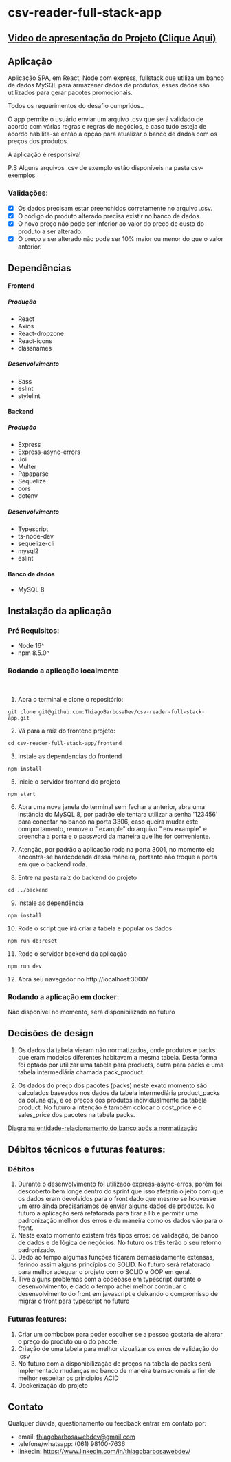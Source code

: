 # csv-reader-full-stack-app

## [Video de apresentação do Projeto (Clique Aqui)](youtube.com/watch?v=jbtfDtu18nc)
## Aplicação
Aplicação SPA, em React, Node com express, fullstack que utiliza um banco de dados MySQL para armazenar dados de produtos, esses dados são utilizados para gerar pacotes promocionais.

Todos os requerimentos do desafio cumpridos..

O app permite o usuário enviar um arquivo .csv que será validado de acordo com várias regras e regras de negócios, e caso tudo esteja de acordo habilita-se então a opção para atualizar o banco de dados com os preços dos produtos.

A aplicação é responsiva!

P.S Alguns arquivos .csv de exemplo estão disponíveis na pasta csv-exemplos

### Validações:

- [x] Os dados precisam estar preenchidos corretamente no arquivo .csv.
- [x] O código do produto alterado precisa existir no banco de dados.
- [x] O novo preço não pode ser inferior ao valor do preço de custo do produto a ser alterado.
- [x] O preço a ser alterado não pode ser 10% maior ou menor do que o valor anterior.

## Dependências
#### **Frontend**
##### Produção
* React
* Axios
* React-dropzone
* React-icons
* classnames

##### Desenvolvimento
* Sass
* eslint
* stylelint
  
#### **Backend**

##### Produção
* Express
* Express-async-errors
* Joi
* Multer
* Papaparse
* Sequelize
* cors
* dotenv

##### Desenvolvimento
* Typescript
* ts-node-dev
* sequelize-cli
* mysql2
* eslint

#### **Banco de dados**
* MySQL 8

## Instalação da aplicação

### Pré Requisitos:
* Node 16^
* npm 8.5.0^

### Rodando a aplicação localmente
<br>

1. Abra o terminal e clone o repositório:

```
git clone git@github.com:ThiagoBarbosaDev/csv-reader-full-stack-app.git
```

2. Vá para a raíz do frontend projeto:

```
cd csv-reader-full-stack-app/frontend
```


3. Instale as dependencias do frontend

```
npm install
```



5. Inicie o servidor frontend do projeto

```
npm start
```

6. Abra uma nova janela do terminal sem fechar a anterior, abra uma instância do MySQL 8, por padrão ele tentara utilizar a senha '123456' para conectar no banco na porta 3306, caso queira mudar este comportamento, remove o ".example" do arquivo ".env.example" e preencha a porta e o password da maneira que lhe for conveniente.

7. Atenção, por padrão a aplicação roda na porta 3001, no momento ela encontra-se hardcodeada dessa maneira, portanto não troque a porta em que o backend roda.


8. Entre na pasta raíz do backend do projeto

```
cd ../backend
```

9. Instale as dependência

```
npm install
```

10. Rode o script que irá criar a tabela e popular os dados
    
```
npm run db:reset
```
11. Rode o servidor backend da aplicação

```
npm run dev
```

12.  Abra seu navegador no http://localhost:3000/

### Rodando a aplicação em docker:
Não disponível no momento, será disponibilizado no futuro

## Decisões de design
1. Os dados da tabela vieram não normatizados, onde produtos e packs que eram modelos diferentes habitavam a mesma tabela. Desta forma foi optado por utilizar uma tabela para products, outra para packs e uma tabela intermediária chamada pack_product. 

2. Os dados do preço dos pacotes (packs) neste exato momento são calculados baseados nos dados da tabela intermediária product_packs da coluna qty, e os preços dos produtos individualmente da tabela product. No futuro a intenção é também colocar o cost_price e o sales_price dos pacotes na tabela packs.

[Diagrama entidade-relacionamento do banco após a normatização](https://i.imgur.com/2VjX9TQ.png)

## Débitos técnicos e futuras features:

### Débitos
1. Durante o desenvolvimento foi utilizado express-async-erros, porém foi descoberto bem longe dentro do sprint que isso afetaria o jeito com que os dados eram devolvidos para o front dado que mesmo se houvesse um erro ainda precisariamos de enviar alguns dados de produtos. No futuro a aplicação será refatorada para tirar a lib e permitir uma padronização melhor dos erros e da maneira como os dados vão para o front.
2. Neste exato momento existem três tipos erros: de validação, de banco de dados e de lógica de negócios. No futuro os três terão o seu retorno padronizado.
3. Dado ao tempo algumas funções ficaram demasiadamente extensas, ferindo assim alguns princípios do SOLID. No futuro será refatorado para melhor adequar o projeto com o SOLID e OOP em geral.
4. Tive alguns problemas com a codebase em typescript durante o desenvolvimento, e dado o tempo achei melhor continuar o desenvolvimento do front em javascript e deixando o compromisso de migrar o front para typescript no futuro

### Futuras features:
1. Criar um combobox para poder escolher se a pessoa gostaria de alterar o preço do produto ou o do pacote.
2. Criação de uma tabela para melhor vizualizar os erros de validação do .csv
3. No futuro com a disponibilização de preços na tabela de packs será implementado mudanças no banco de maneira transacionais a fim de melhor respeitar os principios ACID
4. Dockerização do projeto

## Contato
Qualquer dúvida, questionamento ou feedback entrar em contato por:
* email: thiagobarbosawebdev@gmail.com
* telefone/whatsapp: (061) 98100-7636
* linkedin: https://www.linkedin.com/in/thiagobarbosawebdev/


